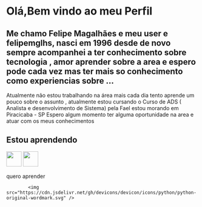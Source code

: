# Olá,Bem vindo ao meu Perfil 
## Me chamo Felipe Magalhães e meu user e felipemglhs, nasci em 1996 desde de novo sempre acompanhei a ter conhecimento sobre tecnologia , amor aprender sobre a area e espero pode cada vez mas ter mais so conhecimento como experiencias sobre ... 
 Atualmente não estou trabalhando na área mais cada dia tento aprende um pouco sobre o assunto , atualmente estou cursando o Curso de ADS ( Analista e desenvolvimento de Sistema) pela Fael 
estou morando em Piracicaba - SP 
 Espero algum momento ter alguma oportunidade na area e atuar com os meus conhecimentos
## Estou aprendendo

<img src="https://cdn.jsdelivr.net/gh/devicons/devicon/icons/java/java-original.svg" width="40" height="40"/> <img src="https://cdn.jsdelivr.net/gh/devicons/devicon/icons/linux/linux-original.svg" width="40" height="40"/>
          
   quero aprender 
   
            <img src="https://cdn.jsdelivr.net/gh/devicons/devicon/icons/python/python-original-wordmark.svg" />
          
